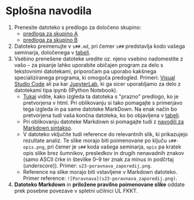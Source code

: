 # Splošna navodila

1. Prenesite datoteko s predlogo za določeno skupino:
   - [predloga za skupino A](https://mpavsic.github.io/biokeminfo/_sources/seminar/seminar_2022-2023/seminar-predloga_a.md)
   - [predloga za skupino B](https://mpavsic.github.io/biokeminfo/_sources/seminar/seminar_2022-2023/seminar-predloga_b.md)
2. Datoteko preimenujte v `s##.md`, pri čemer `s##` predstavlja kodo vašega seminarja, določenega v [tabeli](seminar.md).
3. Vsebino prenešene datoteke uredite oz. njeno vsebino nadomestite z vašo – za pisanje lahko uporabite običajen program za delo s tekstovnimi datotekami, priporočam pa uporabo kakšnega specializiranega programa, ki omogoča predogled. Primeri: [Visual Studio Code](https://code.visualstudio.com/) ali pa kar [JupyterLab](../priloge/jupyterlab.ipynb), ki ga sicer uporabljamo za delo z datotekami tipa ipynb (IPython Notebook).
   - [Tukaj](seminar-predloga_a.md) vidite, kako izgleda ta datoteka s "prazno" predlogo, ko je pretvorjena v html. Pri oblikovanju si tako pomagajte s primerjavo tega izgleda in pa same datoteke MarkDown. Na enak način bo pretvorjena tudi vaša končna datoteka, ko bo objavljena v [tabeli](seminar.md).
   - Pri oblikovanju datoteke Markdown si pomagajte tudi z [navodili za Markdown sintakso](../../priloge/markdown.md).
   - V datoteko vključite tudi reference do relevantnih slik, ki prikazujejo rezultate analiz. Te slike morajo biti poimenovane po ključu `s##-opis.png`, pri čemer je `s##` koda vašega seminarja, `opis` pa kratek opis slike brez šumnikov, presledkov in drugih nenavadnih znakov (samo ASCII črke in številke 0–9 ter znak za minus in podčrtaj (*underscore*)). Primer: `s23-poravnava_zaporedij.png`.
   - Reference na slike morajo biti vstavljene v Markdown datoteko. Primer reference: `![Poravnava](s23-poravnava_zaporedij.png)`.
4. **Datoteko Markdown** in **priložene pravilno poimenovane slike** oddate prek posebne povezave v spletni učilnici UL FKKT.